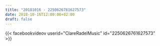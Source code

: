 ```yaml
---
title: "20181016 - 2250626761627573"
date: 2018-10-16T12:00:00+02:00
draft: false
---
```


{{< facebookvideov userid="ClareRadelMusic" id="2250626761627573" >}}